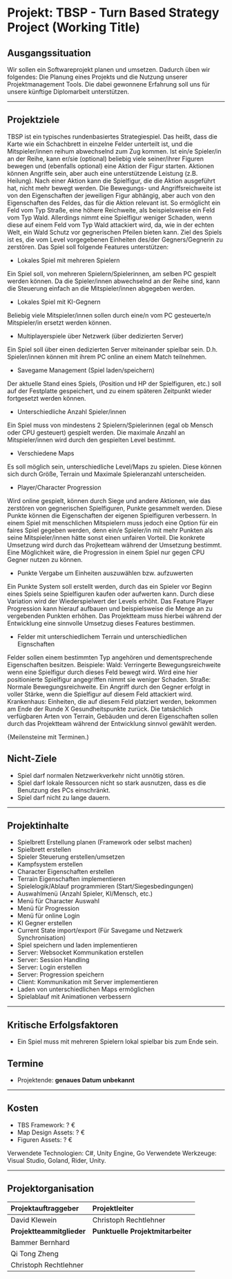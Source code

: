 # Projekt: TBSP - Turn Based Strategy Project (Working Title)

## Ausgangssituation

Wir sollen ein Softwareprojekt planen und umsetzen. Dadurch üben wir folgendes:
Die Planung eines Projekts und die Nutzung unserer Projektmanagement Tools.
Die dabei gewonnene Erfahrung soll uns für unsere künftige Diplomarbeit unterstützen.

---

## Projektziele

TBSP ist ein typisches rundenbasiertes Strategiespiel. Das heißt, dass die Karte wie ein Schachbrett in einzelne Felder unterteilt ist, und die Mitspieler/innen reihum abwechselnd zum Zug kommen. Ist ein/e Spieler/in an der Reihe, kann er/sie (optional) beliebig viele seiner/ihrer Figuren bewegen und (ebenfalls optional) eine Aktion der Figur starten. Aktionen können Angriffe sein, aber auch eine unterstützende Leistung (z.B. Heilung). Nach einer Aktion kann die Spielfigur, die die Aktion ausgeführt hat, nicht mehr bewegt werden. Die Bewegungs- und Angriffsreichweite ist von den Eigenschaften der jeweiligen Figur abhängig, aber auch von den Eigenschaften des Feldes, das für die Aktion relevant ist. So ermöglicht ein Feld vom Typ Straße, eine höhere Reichweite, als beispielsweise ein Feld vom Typ Wald. Allerdings nimmt  eine Spielfigur weniger Schaden, wenn diese auf einem Feld vom Typ Wald attackiert wird, da, wie in der echten Welt, ein Wald Schutz vor gegnerischen Pfeilen bieten kann.
Ziel des Spiels ist es, die vom Level vorgegebenen Einheiten des/der Gegners/Gegnerin zu zerstören.
Das Spiel soll folgende Features unterstützen:

- Lokales Spiel mit mehreren Spielern

Ein Spiel soll, von mehreren Spielern/Spielerinnen, am selben PC gespielt werden können. Da die Spieler/innen abwechselnd an der Reihe sind, kann die Steuerung einfach an die Mitspieler/innen abgegeben werden.

- Lokales Spiel mit KI-Gegnern

Beliebig viele Mitspieler/innen sollen durch eine/n vom PC gesteuerte/n Mitspieler/in ersetzt werden können.

- Multiplayerspiele über Netzwerk (über dedizierten Server)

Ein Spiel soll über einen dedizierten Server miteinander spielbar sein. D.h. Spieler/innen können mit ihrem PC online an einem Match teilnehmen.

- Savegame Management (Spiel laden/speichern)

Der aktuelle Stand eines Spiels, (Position und HP der Spielfiguren, etc.) soll auf der Festplatte gespeichert, und zu einem späteren Zeitpunkt wieder fortgesetzt werden können.

- Unterschiedliche Anzahl Spieler/innen

Ein Spiel muss von mindestens 2 Spielern/Spielerinnen (egal ob Mensch oder CPU gesteuert) gespielt werden. Die maximale Anzahl an Mitspieler/innen wird durch den gespielten Level bestimmt.

- Verschiedene Maps

Es soll möglich sein, unterschiedliche Level/Maps zu spielen. Diese können sich durch Größe, Terrain und Maximale Spieleranzahl unterscheiden.

- Player/Character Progression

Wird online gespielt, können durch Siege und andere Aktionen, wie das zerstören von gegnerischen Spielfiguren, Punkte gesammelt werden. Diese Punkte können die Eigenschaften der eigenen Spielfiguren verbessern. In einem Spiel mit menschlichen Mitspielern muss jedoch eine Option für ein faires Spiel gegeben werden, denn ein/e Spieler/in mit mehr Punkten als seine Mitspieler/innen hätte sonst einen unfairen Vorteil. Die konkrete Umsetzung wird durch das Projketteam während der Umsetzung bestimmt. Eine Möglichkeit wäre, die Progression in einem Spiel nur gegen CPU Gegner nutzen zu können.

- Punkte Vergabe um Einheiten auszuwählen bzw. aufzuwerten

Ein Punkte System soll erstellt werden, durch das ein Spieler vor Beginn eines Spiels seine Spielfiguren kaufen oder aufwerten kann. Durch diese Variation wird der Wiederspielwert der Levels erhöht. Das Feature Player Progression kann hierauf aufbauen und beispielsweise die Menge an zu vergebenden Punkten erhöhen. Das Projektteam muss hierbei während der Entwicklung eine sinnvolle Umsetzug dieses Features bestimmen.

- Felder mit unterschiedlichem Terrain und unterschiedlichen Eignschaften

Felder sollen einem bestimmten Typ angehören und dementsprechende Eigenschaften besitzen. Beispiele:
Wald: Verringerte Bewegungsreichweite wenn eine Spielfigur durch dieses Feld bewegt wird. Wird eine hier positionierte Spielfigur angegriffen nimmt sie weniger Schaden. 
Straße: Normale Bewegungsreichweite. Ein Angriff durch den Gegner erfolgt in voller Stärke, wenn die Spielfigur auf diesem Feld attackiert wird.
Krankenhaus: Einheiten, die auf diesem Feld platziert werden, bekommen am Ende der Runde X Gesundheitspunkte zurück.
Die tatsächlich verfügbaren Arten von Terrain, Gebäuden und deren Eigenschaften sollen durch das Projektteam während der Entwicklung sinnvol gewählt werden.

{Meilensteine mit Terminen.)

## Nicht-Ziele

- Spiel darf normalen Netzwerkverkehr nicht unnötig stören.
- Spiel darf lokale Ressourcen nicht so stark ausnutzen, dass es die Benutzung des PCs einschränkt.
- Spiel darf nicht zu lange dauern.

---

## Projektinhalte

- Spielbrett Erstellung planen (Framework oder selbst machen)
- Spielbrett erstellen
- Spieler Steuerung erstellen/umsetzen
- Kampfsystem erstellen
- Character Eigenschaften erstellen
- Terrain Eigenschaften implementieren
- Spielelogik/Ablauf programmieren (Start/Siegesbedingungen)
- Auswahlmenü (Anzahl Spieler, KI/Mensch, etc.)
- Menü für Character Auswahl
- Menü für Progression
- Menü für online Login
- KI Gegner erstellen
- Current State import/export (Für Savegame und Netzwerk Synchronisation)
- Spiel speichern und laden implementieren
- Server: Websocket Kommunikation erstellen
- Server: Session Handling
- Server: Login erstellen
- Server: Progression speichern
- Client: Kommunikation mit Server implementieren
- Laden von unterschiedlichen Maps ermöglichen
- Spielablauf mit Animationen verbessern

---

## Kritische Erfolgsfaktoren

- Ein Spiel muss mit mehreren Spielern lokal spielbar bis zum Ende sein.

## Termine

- Projektende: **genaues Datum unbekannt**

---

## Kosten

- TBS Framework: ? €
- Map Design Assets: ? €
- Figuren Assets: ? €

Verwendete Technologien: C#, Unity Engine, Go
Verwendete Werkzeuge: Visual Studio, Goland, Rider, Unity.

---

## Projektorganisation

| **Projektauftraggeber**   | **Projektleiter**                 |
| :------------------------ | :-------------------------------- |
| David Klewein             | Christoph Rechtlehner             |
| **Projektteammitglieder** | **Punktuelle Projektmitarbeiter** |
| Bammer Bernhard           |                                   |
| Qi Tong Zheng             |                                   |
| Christoph Rechtlehner     |                                   |
